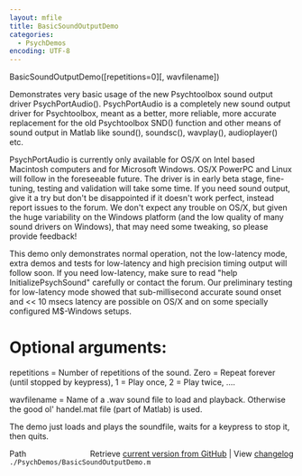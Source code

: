 ```yaml
---
layout: mfile
title: BasicSoundOutputDemo
categories:
  - PsychDemos
encoding: UTF-8
---
```


BasicSoundOutputDemo([repetitions=0][, wavfilename])

Demonstrates very basic usage of the new Psychtoolbox sound output driver
PsychPortAudio(). PsychPortAudio is a completely new sound output driver
for Psychtoolbox, meant as a better, more reliable, more accurate
replacement for the old Psychtoolbox SND() function and other means of
sound output in Matlab like sound(), soundsc(), wavplay(), audioplayer()
etc.

PsychPortAudio is currently only available for OS/X on Intel based
Macintosh computers and for Microsoft Windows. OS/X PowerPC and Linux
will follow in the foreseeable future. The driver is in early beta stage,
fine-tuning, testing and validation will take some time. If you need
sound output, give it a try but don't be disappointed if it doesn't work
perfect, instead report issues to the forum. We don't expect any trouble
on OS/X, but given the huge variability on the Windows platform (and the
low quality of many sound drivers on Windows), that may need some tweaking,
so please provide feedback!

This demo only demonstrates normal operation, not the low-latency mode,
extra demos and tests for low-latency and high precision timing output will
follow soon. If you need low-latency, make sure to read "help
InitializePsychSound" carefully or contact the forum.
Our preliminary testing for low-latency mode showed that sub-millisecond
accurate sound onset and << 10 msecs latency are possible on OS/X and on
some specially configured M$-Windows setups.


# Optional arguments:

repetitions = Number of repetitions of the sound. Zero = Repeat forever
(until stopped by keypress), 1 = Play once, 2 = Play twice, ....

wavfilename = Name of a .wav sound file to load and playback. Otherwise
the good ol' handel.mat file (part of Matlab) is used.

The demo just loads and plays the soundfile, waits for a keypress to stop
it, then quits.


<div class="code_header" style="text-align:right;">
  <span style="float:left;">Path&nbsp;&nbsp;</span> <span class="counter">Retrieve <a href=
  "https://raw.github.com/Psychtoolbox-3/Psychtoolbox-3/beta/./PsychDemos/BasicSoundOutputDemo.m">current version from GitHub</a> | View <a href=
  "https://github.com/Psychtoolbox-3/Psychtoolbox-3/commits/beta/./PsychDemos/BasicSoundOutputDemo.m">changelog</a></span>
</div>
<div class="code">
  <code>./PsychDemos/BasicSoundOutputDemo.m</code>
</div>
